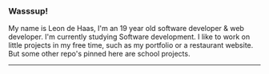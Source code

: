 ### Wasssup!

My name is Leon de Haas, I'm an 19 year old software developer & web developer. I'm currently studying Software development. I like to work on little projects in my free time, such as my portfolio or a restaurant website. But some other repo's pinned here are school projects.
_________________________________________________________________________________________________________________________________________________________________________
